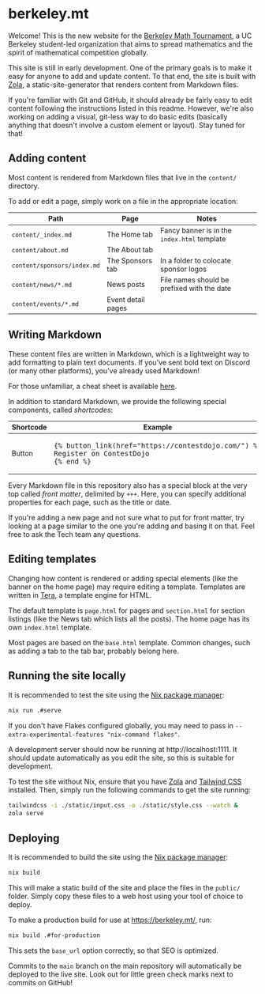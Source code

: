 # berkeley.mt

Welcome! This is the new website for the
[Berkeley Math Tournament](https://berkeley.mt/), a UC Berkeley student-led
organization that aims to spread mathematics and the spirit of mathematical
competition globally.

This site is still in early development. One of the primary goals is to make it
easy for anyone to add and update content. To that end, the site is built with
[Zola](https://getzola.org/), a static-site-generator that renders content from
Markdown files.

If you're familiar with Git and GitHub, it should already be fairly easy to edit
content following the instructions listed in this readme. However, we're also
working on adding a visual, git-less way to do basic edits (basically anything
that doesn't involve a custom element or layout). Stay tuned for that!

## Adding content

Most content is rendered from Markdown files that live in the `content/`
directory.

To add or edit a page, simply work on a file in the appropriate location:

| Path                        | Page               | Notes                                        |
| --------------------------- | ------------------ | -------------------------------------------- |
| `content/_index.md`         | The Home tab       | Fancy banner is in the `index.html` template |
| `content/about.md`          | The About tab      |                                              |
| `content/sponsors/index.md` | The Sponsors tab   | In a folder to colocate sponsor logos        |
| `content/news/*.md`         | News posts         | File names should be prefixed with the date  |
| `content/events/*.md`       | Event detail pages |                                              |

## Writing Markdown

These content files are written in Markdown, which is a lightweight way to add
formatting to plain text documents. If you've sent bold text on Discord (or many
other platforms), you've already used Markdown!

For those unfamiliar, a cheat sheet is available
[here](https://commonmark.org/help/).

In addition to standard Markdown, we provide the following special components,
called _shortcodes_:

<table>
  <thead>
    <th>Shortcode</th>
    <th>Example</th>
    <th>Rendered</th>
  </thead>
  <tbody>
    <td>Button</td>
    <td>
<pre>
{% button_link(href="https://contestdojo.com/") %}
Register on ContestDojo
{% end %}
</pre>
    </td>
    <td>
      <img src="button-example.png">
    </td>
  </tbody>
</table>

Every Markdown file in this repository also has a special block at the very top
called _front matter_, delimited by `+++`. Here, you can specify additional
properties for each page, such as the title or date.

If you're adding a new page and not sure what to put for front matter, try
looking at a page similar to the one you're adding and basing it on that. Feel
free to ask the Tech team any questions.

## Editing templates

Changing how content is rendered or adding special elements (like the banner on
the home page) may require editing a template. Templates are written in
[Tera](https://keats.github.io/tera/), a template engine for HTML.

The default template is `page.html` for pages and `section.html` for section
listings (like the News tab which lists all the posts). The home page has its
own `index.html` template.

Most pages are based on the `base.html` template. Common changes, such as adding
a tab to the tab bar, probably belong here.

## Running the site locally

It is recommended to test the site using the [Nix package manager]:

```bash
nix run .#serve
```

If you don't have Flakes configured globally, you may need to pass in
`--extra-experimental-features "nix-command flakes"`.

A development server should now be running at http://localhost:1111. It should
update automatically as you edit the site, so this is suitable for development.

To test the site without Nix, ensure that you have [Zola] and [Tailwind CSS]
installed. Then, simply run the following commands to get the site running:

```bash
tailwindcss -i ./static/input.css -o ./static/style.css --watch &
zola serve
```

## Deploying

It is recommended to build the site using the [Nix package manager]:

```bash
nix build
```

This will make a static build of the site and place the files in the `public/`
folder. Simply copy these files to a web host using your tool of choice to
deploy.

To make a production build for use at https://berkeley.mt/, run:

```bash
nix build .#for-production
```

This sets the `base_url` option correctly, so that SEO is optimized.

Commits to the `main` branch on the main repository will automatically be
deployed to the live site. Look out for little green check marks next to commits
on GitHub!

[Nix package manager]: https://nixos.org/
[Zola]: https://getzola.org/
[Tailwind CSS]: https://tailwindcss.com/blog/standalone-cli
